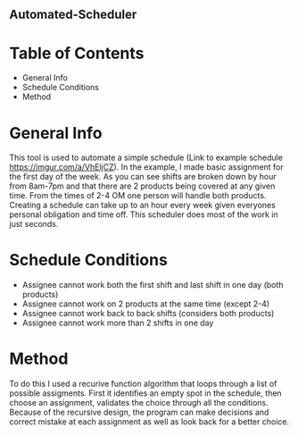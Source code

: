 ## Automated-Scheduler

# Table of Contents
- General Info
- Schedule Conditions
- Method

# General Info
This tool is used to automate a simple schedule (Link to example schedule https://imgur.com/a/VhEljCZ). In the example, I made basic assignment for the first day of the week. As you can see shifts are broken down by hour from 8am-7pm and that there are 2 products being covered at any given time. From the times of 2-4 OM one person will handle both products. Creating a schedule can take up to an hour every week given everyones personal obligation and time off. This scheduler does most of the work in just seconds. 

# Schedule Conditions

- Assignee cannot work both the first shift and last shift in one day (both products)
- Assignee cannot work on 2 products at the same time (except 2-4)
- Assignee cannot work back to back shifts (considers both products)
- Assignee cannot work more than 2 shifts in one day

# Method 

To do this I used a recurive function algorithm that loops through a list of possible assigments. First it identifies an empty spot in the schedule, then choose an assignment, validates the choice through all the conditions. Because of the recursive design, the program can make decisions and correct mistake at each assignment as well as look back for a better choice.

